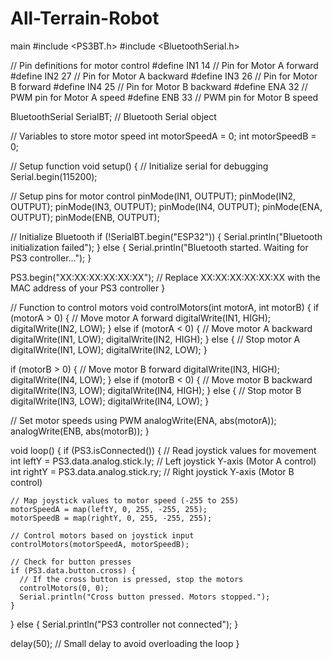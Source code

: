 # All-Terrain-Robot
main
#include <PS3BT.h>
#include <BluetoothSerial.h>

// Pin definitions for motor control
#define IN1 14   // Pin for Motor A forward
#define IN2 27   // Pin for Motor A backward
#define IN3 26   // Pin for Motor B forward
#define IN4 25   // Pin for Motor B backward
#define ENA 32   // PWM pin for Motor A speed
#define ENB 33   // PWM pin for Motor B speed

BluetoothSerial SerialBT;   // Bluetooth Serial object

// Variables to store motor speed
int motorSpeedA = 0;
int motorSpeedB = 0;

// Setup function
void setup() {
  // Initialize serial for debugging
  Serial.begin(115200);

  // Setup pins for motor control
  pinMode(IN1, OUTPUT);
  pinMode(IN2, OUTPUT);
  pinMode(IN3, OUTPUT);
  pinMode(IN4, OUTPUT);
  pinMode(ENA, OUTPUT);
  pinMode(ENB, OUTPUT);

  // Initialize Bluetooth
  if (!SerialBT.begin("ESP32")) {
    Serial.println("Bluetooth initialization failed");
  } else {
    Serial.println("Bluetooth started. Waiting for PS3 controller...");
  }
  
  PS3.begin("XX:XX:XX:XX:XX:XX");  // Replace XX:XX:XX:XX:XX:XX with the MAC address of your PS3 controller
}

// Function to control motors
void controlMotors(int motorA, int motorB) {
  if (motorA > 0) {
    // Move motor A forward
    digitalWrite(IN1, HIGH);
    digitalWrite(IN2, LOW);
  } else if (motorA < 0) {
    // Move motor A backward
    digitalWrite(IN1, LOW);
    digitalWrite(IN2, HIGH);
  } else {
    // Stop motor A
    digitalWrite(IN1, LOW);
    digitalWrite(IN2, LOW);
  }

  if (motorB > 0) {
    // Move motor B forward
    digitalWrite(IN3, HIGH);
    digitalWrite(IN4, LOW);
  } else if (motorB < 0) {
    // Move motor B backward
    digitalWrite(IN3, LOW);
    digitalWrite(IN4, HIGH);
  } else {
    // Stop motor B
    digitalWrite(IN3, LOW);
    digitalWrite(IN4, LOW);
  }

  // Set motor speeds using PWM
  analogWrite(ENA, abs(motorA));
  analogWrite(ENB, abs(motorB));
}

void loop() {
  if (PS3.isConnected()) {
    // Read joystick values for movement
    int leftY = PS3.data.analog.stick.ly;  // Left joystick Y-axis (Motor A control)
    int rightY = PS3.data.analog.stick.ry; // Right joystick Y-axis (Motor B control)

    // Map joystick values to motor speed (-255 to 255)
    motorSpeedA = map(leftY, 0, 255, -255, 255);
    motorSpeedB = map(rightY, 0, 255, -255, 255);

    // Control motors based on joystick input
    controlMotors(motorSpeedA, motorSpeedB);

    // Check for button presses
    if (PS3.data.button.cross) {
      // If the cross button is pressed, stop the motors
      controlMotors(0, 0);
      Serial.println("Cross button pressed. Motors stopped.");
    }
  } else {
    Serial.println("PS3 controller not connected");
  }
  
  delay(50);  // Small delay to avoid overloading the loop
}
